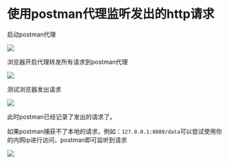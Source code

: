 # 使用postman代理监听发出的http请求

启动postman代理

![](https://raw.githubusercontent.com/huzekang/picbed/master/20190513140142.png)



浏览器开启代理转发所有请求到postman代理

![](https://raw.githubusercontent.com/huzekang/picbed/master/20190513140228.png)



测试浏览器发出请求

![](https://raw.githubusercontent.com/huzekang/picbed/master/20190513140416.png)



此时postman已经记录了发出的请求了。

如果postman捕获不了本地的请求，例如：`127.0.0.1:8080/data`可以尝试使用你的内网ip进行访问，postman即可监听到请求

![](https://raw.githubusercontent.com/huzekang/picbed/master/20190513140449.png)
